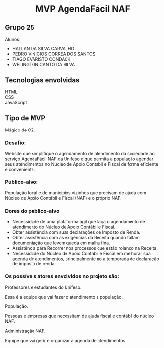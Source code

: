 <div style="text-align: center;">
  <h1>
	MVP AgendaFácil NAF
  </h1>
</div>

<h2>Grupo 25</h2>

Alunos:
- HALLAN DA SILVA CARVALHO
- PEDRO VINICIOS CORREA DOS SANTOS
- TIAGO EVARISTO CONDACK	
- WELINGTON CANTO DA SILVA

<h2>Tecnologias envolvidas</h2>
HTML<br>
CSS<br>
JavaScript<br>

<h2>Tipo de MVP</h2>

Mágico de OZ.


<h3>Desafio:</h3>

Website que simplifique o agendamento de atendimento da sociedade ao serviço AgendaFácil NAF da Unifeso e que permita a população agendar seus atendimentos no Núcleo de Apoio Contabil e Fiscal de forma eficiente e conveniente.

<h3>Público-alvo:
</h3>
População local e de municípios vizinhos que precisam de ajuda com Núcleo de Apoio Contábil e Fiscal (NAF) e o próprio NAF.

<h3>Dores do público-alvo
</h3>

- Necessidade de uma plataforma ágil que faça o agendamento de atendimento do Núcleo de Apoio Contábil e Fiscal.<br>
- Obter assistência com suas declarações de Imposto de Renda.<br>
- Obter assistência com as exigências da Receita quando faltam documentação que levem queda em malha fina.<br>
- Assistência para Recorrer nos processos que estão rolando na Receita.<br>
- Necessidade do Núcleo de Apoio Contabil e Fiscal em melhorar sua agenda de atendimentos, principalmente no a temporada de declaração de imposto de renda.

<h3>Os possíveis atores envolvidos no projeto são:</h3>

Professores e estudantes do Unifeso.

Essa é a equipe que vai fazer o atendimento a população.

População.

Pessoas e empresas que necessitam de ajuda fiscal e contábil do núcleo NAF.

Administração NAF.

Equipe que vai gerir e organizar a agenda de atendimentos.